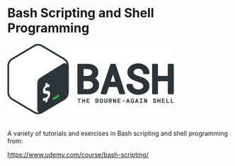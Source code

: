 # Bash Scripting and Shell Programming
![Bash](../img/bash-logo.png)
<br>
<br>

A variety of tutorials and exercises in Bash scripting and shell programming from:

https://www.udemy.com/course/bash-scripting/



